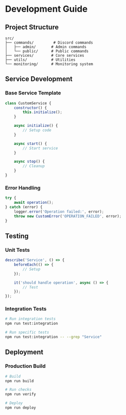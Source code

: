 # Development Guide

## Project Structure
```
src/
├── commands/         # Discord commands
│   ├── admin/       # Admin commands
│   └── public/      # Public commands
├── services/        # Core services
├── utils/           # Utilities
└── monitoring/      # Monitoring system
```

## Service Development

### Base Service Template
```javascript
class CustomService {
    constructor() {
        this.initialize();
    }

    async initialize() {
        // Setup code
    }

    async start() {
        // Start service
    }

    async stop() {
        // Cleanup
    }
}
```

### Error Handling
```javascript
try {
    await operation();
} catch (error) {
    logger.error('Operation failed:', error);
    throw new CustomError('OPERATION_FAILED', error);
}
```

## Testing

### Unit Tests
```javascript
describe('Service', () => {
    beforeEach(() => {
        // Setup
    });

    it('should handle operation', async () => {
        // Test
    });
});
```

### Integration Tests
```bash
# Run integration tests
npm run test:integration

# Run specific tests
npm run test:integration -- --grep "Service"
```

## Deployment

### Production Build
```bash
# Build
npm run build

# Run checks
npm run verify

# Deploy
npm run deploy
```

